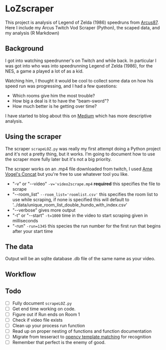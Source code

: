 # LoZscraper

This project is analysis of Legend of Zelda (1986) speedruns from [Arcus87](https://www.twitch.tv/arcus87/).  Here I include my Arcus Twitch Vod Scraper (Python), the scaped data, and my analysis (R Markdown)

## Background

I got into watching speedrunner's on Twitch and while back.  In particular I was got into  who was into speedrunning Legend of Zelda (1986), for the NES, a game a played a lot of as a kid.  

Watching him, I thought it would be cool to collect some data on how his speed run was progressing, and I had a few questions: 
- Which rooms give him the most trouble?
- How big a deal is it to have the "beam-sword"?
- How much better is he getting over time?

I have started to blog about this on [Medium](https://medium.com/@campbead) which has more descriptive analysis.  

## Using the scraper
The scraper `scrapeLOZ.py` was really my first attempt doing a Python project and it's not a pretty thing, but it works.  I'm going to document how to use the scraper more fully later but it's not a big priority.  

The scraper works on an .mp4 file downloaded from twitch, I used [Arne Vogel's Concat](https://github.com/ArneVogel/concat) but you're free to use whatever tool you like.  

- "-v" or "--video" `-v='video2scrape.mp4` **required** this specifies the file to scrape
- "--room_list" `--room_list='roomlist.csv'` this specifies the room list to use while scraping, if none is specified this will default to '../data/unique_room_list_double_hundo_with_index.csv' 
- "--verbose" gives more output
- "-t" or "--start" `-t=1000` time in the video to start scraping given in milliseconds 
- "-run" `-run=1345` this species the run number for the first run that begins after your start time 

## The data
Output will be an sqlite database .db file of the same name as your video.


## Workflow



## Todo

- [ ] Fully document `scrapeLOZ.py`
- [ ] Get end time working on code.
- [ ] Figure out if Run ends on Room 1
- [ ] Check if video file exists
- [ ] Clean up your process run function
- [ ] Read up on proper nesting of functions and function documentation
- [ ] Migrate from tesseract to [opencv template matching](https://docs.opencv.org/2.4/doc/tutorials/imgproc/histograms/template_matching/template_matching.html) for recognition 
- [ ] Remember that perfect is the enemy of good.
